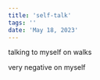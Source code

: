 ```yaml
---
title: 'self-talk'
tags: ''
date: 'May 18, 2023'
---
```


talking to myself on walks

very negative on myself
